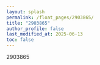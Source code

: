 ```yaml
---
layout: splash
permalink: /float_pages/2903865/
title: "2903865"
author_profile: false
last_modified_at: 2025-06-13
toc: false
---
```

 
2903865
